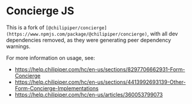 # Concierge JS

This is a fork of `[@chilipiper/concierge](https://www.npmjs.com/package/@chilipiper/concierge)`,
with all dev dependencies removed, as they were generating peer dependency warnings.

For more information on usage, see:

- https://help.chilipiper.com/hc/en-us/sections/8297706662931-Form-Concierge
- https://help.chilipiper.com/hc/en-us/sections/4413992693139-Other-Form-Concierge-Implementations
- https://help.chilipiper.com/hc/en-us/articles/360053799073
